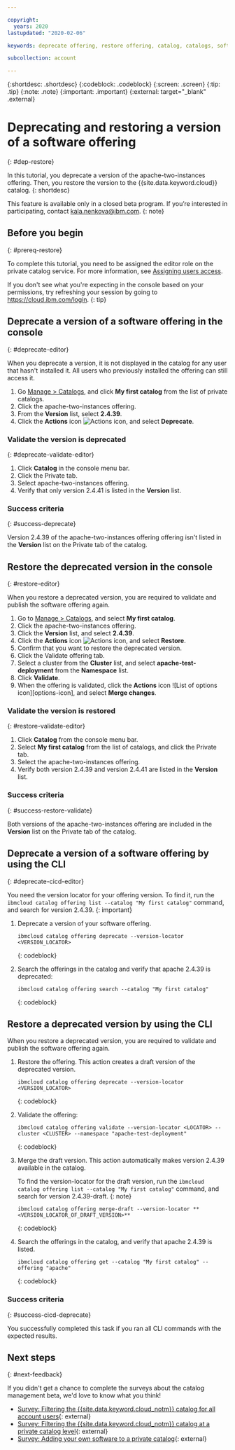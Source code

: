 ```yaml
---

copyright:
  years: 2020
lastupdated: "2020-02-06"

keywords: deprecate offering, restore offering, catalog, catalogs, software

subcollection: account

---
```


{:shortdesc: .shortdesc}
{:codeblock: .codeblock}
{:screen: .screen}
{:tip: .tip}
{:note: .note}
{:important: .important}
{:external: target="_blank" .external}

# Deprecating and restoring a version of a software offering
{: #dep-restore}

In this tutorial, you deprecate a version of the apache-two-instances offering. Then, you restore the version to the {{site.data.keyword.cloud}} catalog. 
{: shortdesc}

This feature is available only in a closed beta program. If you’re interested in participating, contact kala.nenkova@ibm.com.
{: note}

## Before you begin
{: #prereq-restore}

To complete this tutorial, you need to be assigned the editor role on the private catalog service. For more information, see [Assigning users access](/docs/account?topic=account-catalog-access).

  If you don't see what you're expecting in the console based on your permissions, try refreshing your session by going to https://cloud.ibm.com/login.
  {: tip}

## Deprecate a version of a software offering in the console
{: #deprecate-editor}

When you deprecate a version, it is not displayed in the catalog for any user that hasn't installed it. All users who previously installed the offering can still access it. 

1. Go [Manage > Catalogs](https://cloud.ibm.com/content-mgmt/catalogs), and click **My first catalog** from the list of private catalogs.
1. Click the apache-two-instances offering.
1. From the **Version** list, select **2.4.39**. 
1. Click the **Actions** icon ![Actions icon](../icons/actions-icon-vertical.svg), and select **Deprecate**.

### Validate the version is deprecated 
{: #deprecate-validate-editor}

1. Click **Catalog** in the console menu bar.
1. Click the Private tab. 
1. Select apache-two-instances offering. 
1. Verify that only version 2.4.41 is listed in the **Version** list.

### Success criteria
{: #success-deprecate}

Version 2.4.39 of the apache-two-instances offering offering isn't listed in the **Version** list on the Private tab of the catalog.


## Restore the deprecated version in the console
{: #restore-editor}

When you restore a deprecated version, you are required to validate and publish the software offering again.

1. Go to [Manage > Catalogs](https://cloud.ibm.com/content-mgmt/catalogs), and select **My first catalog**.
1. Click the apache-two-instances offering.
1. Click the **Version** list, and select **2.4.39**. 
1. Click the **Actions** icon ![Actions icon](../icons/actions-icon-vertical.svg), and select **Restore**.
1. Confirm that you want to restore the deprecated version.
1. Click the Validate offering tab.
2. Select a cluster from the **Cluster** list, and select **apache-test-deployment** from the **Namespace** list.
3. Click **Validate**.
1. When the offering is validated, click the **Actions** icon ![List of options icon][options-icon], and select **Merge changes**. 

### Validate the version is restored
{: #restore-validate-editor}

1. Click **Catalog** from the console menu bar.
1. Select **My first catalog** from the list of catalogs, and click the Private tab.
1. Select the apache-two-instances offering. 
1. Verify both version 2.4.39 and version 2.4.41 are listed in the **Version** list.

### Success criteria
{: #success-restore-validate}

Both versions of the apache-two-instances offering are included in the **Version** list on the Private tab of the catalog.


## Deprecate a version of a software offering by using the CLI
{: #deprecate-cicd-editor}

You need the version locator for your offering version. To find it, run the `ibmcloud catalog offering list --catalog "My first catalog"` command, and search for version 2.4.39.
{: important}

1. Deprecate a version of your software offering.
    ```
    ibmcloud catalog offering deprecate --version-locator <VERSION_LOCATOR>
    ```
    {: codeblock}
    
1. Search the offerings in the catalog and verify that apache 2.4.39 is deprecated:
    ```
    ibmcloud catalog offering search --catalog "My first catalog"
    ```
    {: codeblock}
    
## Restore a deprecated version by using the CLI
    
When you restore a deprecated version, you are required to validate and publish the software offering again.

1. Restore the offering. This action creates a draft version of the deprecated version.
    ```
    ibmcloud catalog offering deprecate --version-locator <VERSION_LOCATOR>
    ```
    {: codeblock}
        
1. Validate the offering:
    ```
    ibmcloud catalog offering validate --version-locator <LOCATOR> --cluster <CLUSTER> --namespace "apache-test-deployment"
    ```
    {: codeblock}
        
1. Merge the draft version. This action automatically makes version 2.4.39 available in the catalog.  
    
    To find the version-locator for the draft version, run the `ibmcloud catalog offering list --catalog "My first catalog"` command, and search for version 2.4.39-draft.
    {: note}
      
    ```
    ibmcloud catalog offering merge-draft --version-locator **<VERSION_LOCATOR_OF_DRAFT_VERSION>**
    ```
    {: codeblock}
        
1. Search the offerings in the catalog, and verify that apache 2.4.39 is listed.
    ```
    ibmcloud catalog offering get --catalog "My first catalog" --offering "apache"
    ```
    {: codeblock}

### Success criteria
{: #success-cicd-deprecate}

You successfully completed this task if you ran all CLI commands with the expected results.

## Next steps
{: #next-feedback}

If you didn't get a chance to complete the surveys about the catalog management beta, we'd love to know what you think! 

* [Survey: Filtering the {{site.data.keyword.cloud_notm}} catalog for all account users](https://airtable.com/shrOeKPjUz5bzw02c){: external}
* [Survey: Filtering the {{site.data.keyword.cloud_notm}} catalog at a private catalog level](https://airtable.com/shrSb9if7nPO36jhh){: external}
* [Survey: Adding your own software to a private catalog](https://airtable.com/shr6Fornt8WwtAKPZ){: external}
